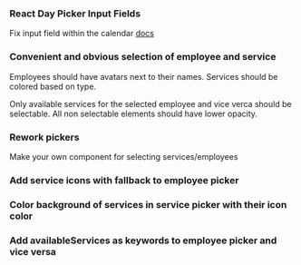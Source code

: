 ### React Day Picker Input Fields

Fix input field within the calendar
[docs](https://daypicker.dev/guides/input-fields)

### Convenient and obvious selection of employee and service

Employees should have avatars next to their names. Services should be colored based on type.

Only available services for the selected employee and vice verca should be selectable. All non selectable elements should have lower opacity.

### Rework pickers

Make your own component for selecting services/employees

### Add service icons with fallback to employee picker

### Color background of services in service picker with their icon color

### Add availableServices as keywords to employee picker and vice versa
